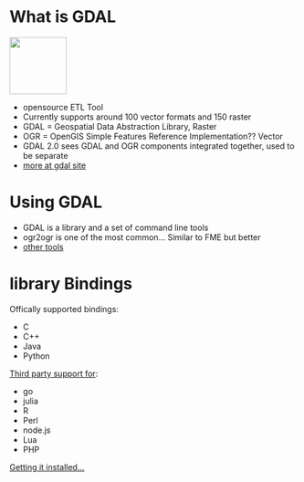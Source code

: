 # What is GDAL

<IMG src="https://gdal.org/_static/gdalicon.png" width=100>


* opensource ETL Tool
* Currently supports around 100 vector formats and 150 raster
* GDAL = Geospatial Data Abstraction Library, Raster
* OGR = OpenGIS Simple Features Reference Implementation??  Vector
* GDAL 2.0 sees GDAL and OGR components integrated together, used to be separate
* [more at gdal site](https://gdal.org/)

# Using GDAL

* GDAL is a library and a set of command line tools
* ogr2ogr is one of the most common... Similar to FME but better
* [other tools](https://gdal.org/programs/index.html)

# library Bindings

Offically supported bindings:

* C 
* C++
* Java
* Python

[Third party support for](https://trac.osgeo.org/gdal/#GDALOGRInOtherLanguages):

* go
* julia
* R
* Perl
* node.js
* Lua
* PHP


[Getting it installed...](installing_3.md)
